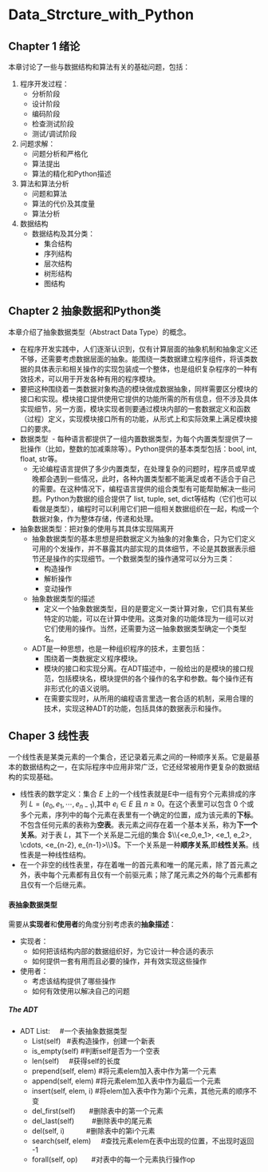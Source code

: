 <!--将该代码放入博客模板的head中即可-->
<script type="text/x-mathjax-config">
MathJax.Hub.Config({
tex2jax: {
  inlineMath: [['$','$'], ['\\(','\\)']],
  processEscapes: true
  }
});
</script>
<!--latex数学显示公式-->
<script type="text/javascript" src="https://cdn.mathjax.org/mathjax/latest/MathJax.js?config=TeX-AMS-MML_HTMLorMML"></script>

# Data_Strcture_with_Python
## Chapter 1 绪论
本章讨论了一些与数据结构和算法有关的基础问题，包括：
1. 程序开发过程：
   - 分析阶段
   - 设计阶段
   - 编码阶段
   - 检查测试阶段
   - 测试/调试阶段
2. 问题求解：
   - 问题分析和严格化
   - 算法提出
   - 算法的精化和Python描述
3. 算法和算法分析
   - 问题和算法
   - 算法的代价及其度量
   - 算法分析
4. 数据结构
   - 数据结构及其分类：
     - 集合结构
     - 序列结构
     - 层次结构
     - 树形结构
     - 图结构
     
     
## Chapter 2 抽象数据和Python类
本章介绍了抽象数据类型（Abstract Data Type）的概念。
- 在程序开发实践中，人们逐渐认识到，仅有计算层面的抽象机制和抽象定义还不够，还需要考虑数据层面的抽象。能围绕一类数据建立程序组件，将该类数据的具体表示和相关操作的实现包装成一个整体，也是组织复杂程序的一种有效技术，可以用于开发各种有用的程序模块。
- 要把这种围绕着一类数据对象构造的模块做成数据抽象，同样需要区分模块的接口和实现。模块接口提供使用它提供的功能所需的所有信息，但不涉及具体实现细节，另一方面，模块实现者则要通过模块内部的一套数据定义和函数（过程）定义，实现模块接口所有的功能，从形式上和实际效果上满足模块接口的要求。
- 数据类型
  - 每种语言都提供了一组内置数据类型，为每个内置类型提供了一批操作（比如，整数的加减乘除等）。Python提供的基本类型包括：bool, int, float, str等。
  - 无论编程语言提供了多少内置类型，在处理复杂的问题时，程序员或早或晚都会遇到一些情况，此时，各种内置类型都不能满足或者不适合于自己的需要。在这种情况下，编程语言提供的组合类型有可能帮助解决一些问题。Python为数据的组合提供了 list, tuple, set, dict等结构（它们也可以看做是类型），编程时可以利用它们把一组相关数据组织在一起，构成一个数据对象，作为整体存储，传递和处理。
- 抽象数据类型：把对象的使用与其具体实现隔离开
  - 抽象数据类型的基本思想是把数据定义为抽象的对象集合，只为它们定义可用的个发操作，并不暴露其内部实现的具体细节，不论是其数据表示细节还是操作的实现细节。一个数据类型的操作通常可以分为三类：
    - 构造操作
    - 解析操作
    - 变动操作
  - 抽象数据类型的描述
    - 定义一个抽象数据类型，目的是要定义一类计算对象，它们具有某些特定的功能，可以在计算中使用。这类对象的功能体现为一组可以对它们使用的操作。当然，还需要为这一抽象数据类型确定一个类型名。
  - ADT是一种思想，也是一种组织程序的技术，主要包括：
    - 围绕着一类数据定义程序模块。
    - 模块的接口和实现分离。在ADT描述中，一般给出的是模块的接口规范，包括模块名，模块提供的各个操作的名字和参数。每个操作还有非形式化的语义说明。
    - 在需要实现时，从所用的编程语言里选一套合适的机制，采用合理的技术，实现这种ADT的功能，包括具体的数据表示和操作。

## Chaper 3 线性表
一个线性表是某类元素的一个集合，还记录着元素之间的一种顺序关系。它是最基本的数据结构之一，在实际程序中应用非常广泛，它还经常被用作更复杂的数据结构的实现基础。
- 线性表的数学定义：集合 $E$ 上的一个线性表就是E中一组有穷个元素排成的序列 $L=(e_0, e_1,\cdots,e_{n-1})$,其中 $e_i\in E$ 且 $n\ge 0$。在这个表里可以包含 0 个或多个元素，序列中的每个元素在表里有一个确定的位置，成为该元素的**下标**。不包含任何元素的表称为**空表**。表元素之间存在着一个基本关系，称为**下一个关系**。对于表 $L$，其下一个关系是二元组的集合 $\\{<e_0,e_1>, <e_1, e_2>, \cdots, <e_{n-2}, e_{n-1}>\\}$。下一个关系是一种**顺序关系**,即**线性关系**。线性表是一种线性结构。
- 在一个非空的线性表里，存在着唯一的首元素和唯一的尾元素，除了首元素之外，表中每个元素都有且仅有一个前驱元素；除了尾元素之外的每个元素都有且仅有一个后继元素。
#### 表抽象数据类型
需要从**实现者**和**使用者**的角度分别考虑表的**抽象描述**：
- 实现者：
  - 如何把该结构内部的数据组织好，为它设计一种合适的表示
  - 如何提供一套有用而且必要的操作，并有效实现这些操作
- 使用者：
  - 考虑该结构提供了哪些操作
  - 如何有效使用以解决自己的问题
##### The ADT
- ADT List:        #一个表抽象数据类型
  - List(self)     #表构造操作，创建一个新表
  - is_empty(self) #判断self是否为一个空表
  - len(self)      #获得self的长度
  - prepend(self, elem) #将元素elem加入表中作为第一个元素
  - append(self, elem)  #将元素elem加入表中作为最后一个元素
  - insert(self, elem, i)  #将elem加入表中作为第i个元素，其他元素的顺序不变
  - del_first(self)        #删除表中的第一个元素
  - del_last(self)         #删除表中的尾元素
  - del(self, i)           #删除表中的第i个元素
  - search(self, elem)     #查找元素elem在表中出现的位置，不出现时返回 -1
  - forall(self, op)       #对表中的每一个元素执行操作op
